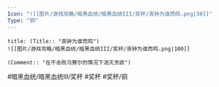 ```yaml
---
Icon: "![[图片/游戏攻略/暗黑血统/暗黑血统III/奖杯/丧钟为谁而鸣.png|30]]"
Type: "铜"
---
```

```ad-common-bronze-trophy
title: (Title:: "丧钟为谁而鸣")
![[图片/游戏攻略/暗黑血统/暗黑血统III/奖杯/丧钟为谁而鸣.png|100]]

(Comment:: "在不击败乌赛尔的情况下消灭贪欲")
```

#暗黑血统/暗黑血统III/奖杯 #奖杯 #奖杯/铜
